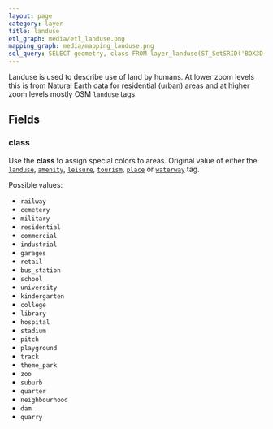 ```yaml
---
layout: page
category: layer
title: landuse
etl_graph: media/etl_landuse.png
mapping_graph: media/mapping_landuse.png
sql_query: SELECT geometry, class FROM layer_landuse(ST_SetSRID('BOX3D(-20037508.34 -20037508.34, 20037508.34 20037508.34)'::box3d, 3857), 14)
---
```

Landuse is used to describe use of land by humans. At lower zoom levels this is
from Natural Earth data for residential (urban) areas and at higher zoom levels mostly OSM `landuse` tags.

## Fields

### class

Use the **class** to assign special colors to areas.
Original value of either the
[`landuse`](http://wiki.openstreetmap.org/wiki/Key:landuse),
[`amenity`](http://wiki.openstreetmap.org/wiki/Key:amenity),
[`leisure`](http://wiki.openstreetmap.org/wiki/Key:leisure),
[`tourism`](http://wiki.openstreetmap.org/wiki/Key:tourism),
[`place`](http://wiki.openstreetmap.org/wiki/Key:place)
or [`waterway`](http://wiki.openstreetmap.org/wiki/Key:waterway) tag.

Possible values:

- `railway`
- `cemetery`
- `military`
- `residential`
- `commercial`
- `industrial`
- `garages`
- `retail`
- `bus_station`
- `school`
- `university`
- `kindergarten`
- `college`
- `library`
- `hospital`
- `stadium`
- `pitch`
- `playground`
- `track`
- `theme_park`
- `zoo`
- `suburb`
- `quarter`
- `neighbourhood`
- `dam`
- `quarry`





